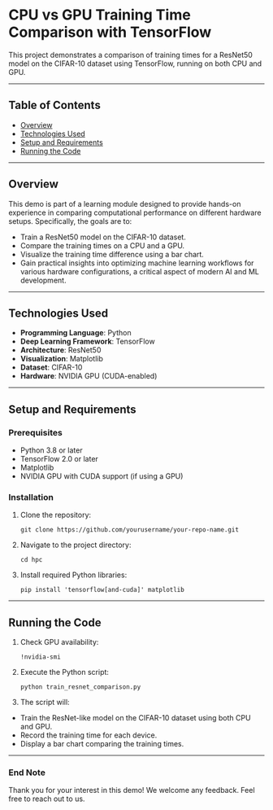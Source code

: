 # CPU vs GPU Training Time Comparison with TensorFlow

This project demonstrates a comparison of training times for a ResNet50 model on the CIFAR-10 dataset using TensorFlow, running on both CPU and GPU. 

---

## Table of Contents
- [Overview](#overview)
- [Technologies Used](#technologies-used)
- [Setup and Requirements](#setup-and-requirements)
- [Running the Code](#running-the-code)


---

## Overview

This demo is part of a learning module designed to provide hands-on experience in comparing computational performance on different hardware setups. Specifically, the goals are to:
- Train a ResNet50 model on the CIFAR-10 dataset.
- Compare the training times on a CPU and a GPU.
- Visualize the training time difference using a bar chart.
- Gain practical insights into optimizing machine learning workflows for various hardware configurations, a critical aspect of modern AI and ML development.


---

## Technologies Used

- **Programming Language**: Python
- **Deep Learning Framework**: TensorFlow
- **Architecture**: ResNet50
- **Visualization**: Matplotlib
- **Dataset**: CIFAR-10
- **Hardware**: NVIDIA GPU (CUDA-enabled)

---

## Setup and Requirements

### Prerequisites
- Python 3.8 or later
- TensorFlow 2.0 or later
- Matplotlib
- NVIDIA GPU with CUDA support (if using a GPU)

### Installation
1. Clone the repository:
   ```
   git clone https://github.com/yourusername/your-repo-name.git
    ```
2. Navigate to the project directory:
    ```
    cd hpc
    ```

3. Install required Python libraries:
    ```
    pip install 'tensorflow[and-cuda]' matplotlib
    ```

---
## Running the Code
1. Check GPU availability:
    ```
    !nvidia-smi
    ```

2. Execute the Python script:

    ```
    python train_resnet_comparison.py
    ```
3. The script will:
- Train the ResNet-like model on the CIFAR-10 dataset using both CPU and GPU.
- Record the training time for each device.
- Display a bar chart comparing the training times.

---
### End Note

Thank you for your interest in this demo! We welcome any feedback. Feel free to reach out to us.